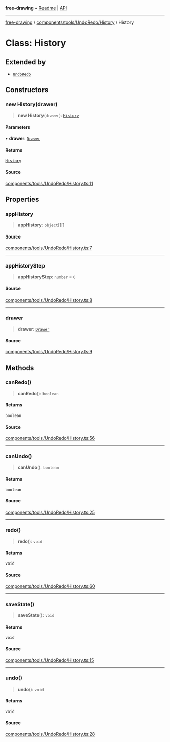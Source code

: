 **free-drawing** • [Readme](../../../../../README.md) \| [API](../../../../../modules.md)

***

[free-drawing](../../../../../README.md) / [components/tools/UndoRedo/History](../README.md) / History

# Class: History

## Extended by

- [`UndoRedo`](../../UndoRedo/classes/UndoRedo.md)

## Constructors

### new History(drawer)

> **new History**(`drawer`): [`History`](History.md)

#### Parameters

• **drawer**: [`Drawer`](../../../../../Drawer/classes/Drawer.md)

#### Returns

[`History`](History.md)

#### Source

[components/tools/UndoRedo/History.ts:11](https://github.com/fabienwnklr/free-drawing/blob/master/src/components/tools/UndoRedo/History.ts#L11)

## Properties

### appHistory

> **appHistory**: `object`[][]

#### Source

[components/tools/UndoRedo/History.ts:7](https://github.com/fabienwnklr/free-drawing/blob/master/src/components/tools/UndoRedo/History.ts#L7)

***

### appHistoryStep

> **appHistoryStep**: `number` = `0`

#### Source

[components/tools/UndoRedo/History.ts:8](https://github.com/fabienwnklr/free-drawing/blob/master/src/components/tools/UndoRedo/History.ts#L8)

***

### drawer

> **drawer**: [`Drawer`](../../../../../Drawer/classes/Drawer.md)

#### Source

[components/tools/UndoRedo/History.ts:9](https://github.com/fabienwnklr/free-drawing/blob/master/src/components/tools/UndoRedo/History.ts#L9)

## Methods

### canRedo()

> **canRedo**(): `boolean`

#### Returns

`boolean`

#### Source

[components/tools/UndoRedo/History.ts:56](https://github.com/fabienwnklr/free-drawing/blob/master/src/components/tools/UndoRedo/History.ts#L56)

***

### canUndo()

> **canUndo**(): `boolean`

#### Returns

`boolean`

#### Source

[components/tools/UndoRedo/History.ts:25](https://github.com/fabienwnklr/free-drawing/blob/master/src/components/tools/UndoRedo/History.ts#L25)

***

### redo()

> **redo**(): `void`

#### Returns

`void`

#### Source

[components/tools/UndoRedo/History.ts:60](https://github.com/fabienwnklr/free-drawing/blob/master/src/components/tools/UndoRedo/History.ts#L60)

***

### saveState()

> **saveState**(): `void`

#### Returns

`void`

#### Source

[components/tools/UndoRedo/History.ts:15](https://github.com/fabienwnklr/free-drawing/blob/master/src/components/tools/UndoRedo/History.ts#L15)

***

### undo()

> **undo**(): `void`

#### Returns

`void`

#### Source

[components/tools/UndoRedo/History.ts:28](https://github.com/fabienwnklr/free-drawing/blob/master/src/components/tools/UndoRedo/History.ts#L28)
